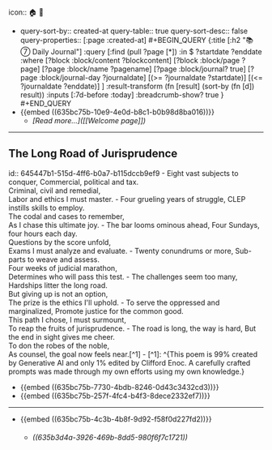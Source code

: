 icon:: 🏠 

- query-sort-by:: created-at
  query-table:: true
  query-sort-desc:: false
  query-properties:: [:page :created-at]
  #+BEGIN_QUERY
  {:title [:h2 "📚 ⑦  Daily Journal"]
  :query [:find (pull ?page [*])
  :in $ ?startdate ?enddate
  :where
  [?block :block/content ?blockcontent]
  [?block :block/page ?page]
  [?page :block/name ?pagename]
  [?page :block/journal? true]
  [?page :block/journal-day ?journaldate]
  [(>= ?journaldate ?startdate)]
  [(<= ?journaldate ?enddate)]
  ]
  :result-transform (fn [result]
                    (sort-by (fn [d]) result))
  :inputs [:7d-before :today]
  :breadcrumb-show? true
  }
  #+END_QUERY
- {{embed ((635bc75b-10e9-4e0d-b8c1-b0b98d8ba016))}}
	- *[Read more...]([[Welcome page]])*
- ---
## The Long Road of Jurisprudence
id:: 645447b1-515d-4ff6-b0a7-b115dccb9ef9
	- Eight vast subjects to conquer, 
	  Commercial, political and tax.  
	  Criminal, civil and remedial,   
	  Labor and ethics I must master.
	- Four grueling years of struggle,
	  CLEP instills skills to employ.  
	  The codal and cases to remember,  
	  As I chase this ultimate joy.
	- The bar looms ominous ahead, 
	  Four Sundays, four hours each day.  
	  Questions by the score unfold,  
	  Exams I must analyze and evaluate.
	- Twenty conundrums or more, 
	  Sub-parts to weave and assess.  
	  Four weeks of judicial marathon,  
	  Determines who will pass this test.
	- The challenges seem too many,  
	  Hardships litter the long road.  
	  But giving up is not an option,  
	  The prize is the ethics I'll uphold.
	- To serve the oppressed and marginalized,
	  Promote justice for the common good.  
	  This path I chose, I must surmount,   
	  To reap the fruits of jurisprudence.
	- The road is long, the way is hard, 
	  But the end in sight gives me cheer.  
	  To don the robes of the noble,  
	  As counsel, the goal now feels near.[^1]
		- [^1]: ^{This poem is 99% created by Generative AI and only 1% edited by Clifford Enoc. A carefully crafted prompts was made through my own efforts using my own knowledge.}
- {{embed ((635bc75b-7730-4bdb-8246-0d43c3432cd3))}}
- {{embed ((635bc75b-257f-4fc4-b4f3-8dece2332ef7))}}
- ---
- {{embed ((635bc75b-4c3b-4b8f-9d92-f58f0d227fd2))}}
	- ###### ((635b3d4a-3926-469b-8dd5-980f6f7c1721))